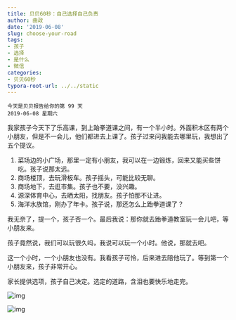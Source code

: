```yaml
---
title: 贝贝60秒：自己选择自己负责
author: 曲政
date: '2019-06-08'
slug: choose-your-road
tags:
- 孩子
- 选择
- 是什么
- 微信
categories:
- 贝贝60秒
typora-root-url: ../../static
---
```


```
今天是贝贝报告给你的第 99 天 
2019-06-08 星期六
```

我家孩子今天下了乐高课，到上跆拳道课之间，有一个半小时。外面积木区有两个小朋友，但是不一会儿，他们都进去上课了。孩子过来问我能去哪里玩，我想出了五个提议。

1.  菜场边的小广场，那里一定有小朋友，我可以在一边锻炼，回来又能买些饼吃。孩子说那太远。
2.  商场楼顶，去玩滑板车。孩子摇头，可能比较无聊。
3.  商场地下，去逛市集。孩子也不要，没兴趣。
4.  源深体育中心，去晒太阳，找朋友。孩子怕那不让进。
5.  海洋水族馆，刚办了年卡。孩子说，那还怎么上跆拳道课了？

我无奈了，提一个，孩子否一个。最后我说：那你就去跆拳道教室玩一会儿吧，等小朋友来。

孩子竟然说，我们可以玩很久吗，我说可以玩一个小时。他说，那就去吧。

这一个小时，一个小朋友也没有。我看孩子可怜，后来进去陪他玩了。等到第一个小朋友来，孩子非常开心。

家长提供选项，孩子自己决定。选定的道路，含泪也要快乐地走完。

![img](/images/2019-06-08-%E8%B4%9D%E8%B4%9D60%E7%A7%92%EF%BC%9A%E8%87%AA%E5%B7%B1%E9%80%89%E6%8B%A9%E8%87%AA%E5%B7%B1%E8%B4%9F%E8%B4%A3/640-20200416115742805.jpeg)

![img](/images/2019-06-08-%E8%B4%9D%E8%B4%9D60%E7%A7%92%EF%BC%9A%E8%87%AA%E5%B7%B1%E9%80%89%E6%8B%A9%E8%87%AA%E5%B7%B1%E8%B4%9F%E8%B4%A3/640-20200416115742798.jpeg)